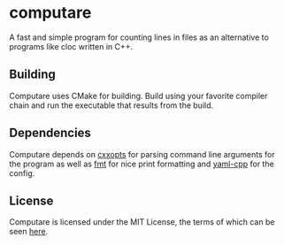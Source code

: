 # computare

A fast and simple program for counting lines in files as an alternative to programs like cloc written in C++.

## Building

Computare uses CMake for building. Build using your favorite compiler chain and run the executable that results from the build.

## Dependencies

Computare depends on [cxxopts](https://github.com/jarro2783/cxxopts) for parsing command line arguments for the program as well as [fmt](https://github.com/fmtlib/fmt) for nice print formatting and [yaml-cpp](https://github.com/jbeder/yaml-cpp) for the config.

## License

Computare is licensed under the MIT License, the terms of which can be seen [here](https://github.com/tinfoilboy/computare/blob/master/LICENSE).